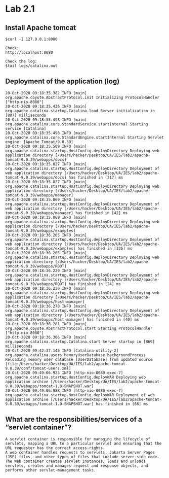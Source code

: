 # Lab 2.1

## Install Apache tomcat

    $curl -I 127.0.0.1:8080 
    
    Check:  
    http://localhost:8080

    Check the log:
    $tail logs/catalina.out

## Deployment of the application (log)

    20-Oct-2020 09:18:35.382 INFO [main] org.apache.coyote.AbstractProtocol.init Initializing ProtocolHandler ["http-nio-8080"]
    20-Oct-2020 09:18:35.436 INFO [main] org.apache.catalina.startup.Catalina.load Server initialization in [807] milliseconds
    20-Oct-2020 09:18:35.498 INFO [main] org.apache.catalina.core.StandardService.startInternal Starting service [Catalina]
    20-Oct-2020 09:18:35.498 INFO [main] org.apache.catalina.core.StandardEngine.startInternal Starting Servlet engine: [Apache Tomcat/9.0.39]
    20-Oct-2020 09:18:35.509 INFO [main] org.apache.catalina.startup.HostConfig.deployDirectory Deploying web application directory [/Users/hacker/Desktop/UA/IES/lab2/apache-tomcat-9.0.39/webapps/docs]
    20-Oct-2020 09:18:35.827 INFO [main] org.apache.catalina.startup.HostConfig.deployDirectory Deployment of web application directory [/Users/hacker/Desktop/UA/IES/lab2/apache-tomcat-9.0.39/webapps/docs] has finished in [317] ms
    20-Oct-2020 09:18:35.827 INFO [main] org.apache.catalina.startup.HostConfig.deployDirectory Deploying web application directory [/Users/hacker/Desktop/UA/IES/lab2/apache-tomcat-9.0.39/webapps/manager]
    20-Oct-2020 09:18:35.869 INFO [main] org.apache.catalina.startup.HostConfig.deployDirectory Deployment of web application directory [/Users/hacker/Desktop/UA/IES/lab2/apache-tomcat-9.0.39/webapps/manager] has finished in [42] ms
    20-Oct-2020 09:18:35.869 INFO [main] org.apache.catalina.startup.HostConfig.deployDirectory Deploying web application directory [/Users/hacker/Desktop/UA/IES/lab2/apache-tomcat-9.0.39/webapps/examples]
    20-Oct-2020 09:18:36.205 INFO [main] org.apache.catalina.startup.HostConfig.deployDirectory Deployment of web application directory [/Users/hacker/Desktop/UA/IES/lab2/apache-tomcat-9.0.39/webapps/examples] has finished in [335] ms
    20-Oct-2020 09:18:36.205 INFO [main] org.apache.catalina.startup.HostConfig.deployDirectory Deploying web application directory [/Users/hacker/Desktop/UA/IES/lab2/apache-tomcat-9.0.39/webapps/ROOT]
    20-Oct-2020 09:18:36.229 INFO [main] org.apache.catalina.startup.HostConfig.deployDirectory Deployment of web application directory [/Users/hacker/Desktop/UA/IES/lab2/apache-tomcat-9.0.39/webapps/ROOT] has finished in [24] ms
    20-Oct-2020 09:18:36.230 INFO [main] org.apache.catalina.startup.HostConfig.deployDirectory Deploying web application directory [/Users/hacker/Desktop/UA/IES/lab2/apache-tomcat-9.0.39/webapps/host-manager]
    20-Oct-2020 09:18:36.270 INFO [main] org.apache.catalina.startup.HostConfig.deployDirectory Deployment of web application directory [/Users/hacker/Desktop/UA/IES/lab2/apache-tomcat-9.0.39/webapps/host-manager] has finished in [40] ms
    20-Oct-2020 09:18:36.281 INFO [main] org.apache.coyote.AbstractProtocol.start Starting ProtocolHandler ["http-nio-8080"]
    20-Oct-2020 09:18:36.306 INFO [main] org.apache.catalina.startup.Catalina.start Server startup in [869] milliseconds
    20-Oct-2020 09:42:37.145 INFO [Catalina-utility-2] org.apache.catalina.users.MemoryUserDatabase.backgroundProcess Reloading memory user database [UserDatabase] from updated source [file:/Users/hacker/Desktop/UA/IES/lab2/apache-tomcat-9.0.39/conf/tomcat-users.xml]
    20-Oct-2020 09:49:06.923 INFO [http-nio-8080-exec-7] org.apache.catalina.startup.HostConfig.deployWAR Deploying web application archive [/Users/hacker/Desktop/UA/IES/lab2/apache-tomcat-9.0.39/webapps/tomcat-1.0-SNAPSHOT.war]
    20-Oct-2020 09:49:06.988 INFO [http-nio-8080-exec-7] org.apache.catalina.startup.HostConfig.deployWAR Deployment of web application archive [/Users/hacker/Desktop/UA/IES/lab2/apache-tomcat-9.0.39/webapps/tomcat-1.0-SNAPSHOT.war] has finished in [66] ms

## What are the responsibilities/services of a “servlet container”?

    A servlet container is responsible for managing the lifecycle of servlets, mapping a URL to a particular servlet and ensuring that the URL requester has the correct access-rights.
    A web container handles requests to servlets, Jakarta Server Pages (JSP) files, and other types of files that include server-side code. The Web container creates servlet instances, loads and unloads servlets, creates and manages request and response objects, and performs other servlet-management tasks.


